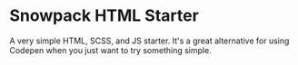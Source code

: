 # Snowpack HTML Starter

A very simple HTML, SCSS, and JS starter. It's a great alternative for using Codepen when you just want to try something simple.
